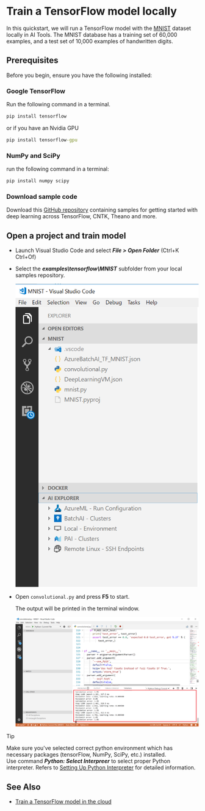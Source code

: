 # Train a TensorFlow model locally 

In this quickstart, we will run a TensorFlow model with the [MNIST](http://yann.lecun.com/exdb/mnist/) dataset locally in AI Tools. 
The MNIST database has a training set of 60,000 examples, and a test set of 10,000 examples of handwritten digits. 

## Prerequisites

Before you begin, ensure you have the following installed:

### Google TensorFlow 

Run the following command in a terminal. 


```cmd
pip install tensorflow
```

or if you have an Nvidia GPU

```cmd
pip install tensorflow-gpu
```

### NumPy and SciPy 
run the following command in a terminal:
```cmd
pip install numpy scipy
``` 

### Download sample code
Download this [GitHub repository](https://github.com/Microsoft/samples-for-ai) containing samples for getting started with deep learning across TensorFlow, CNTK, Theano and more. 

## Open a project and train model 

- Launch Visual Studio Code and select ***File > Open Folder*** (Ctrl+K Ctrl+Of)
- Select the ***examples\tensorflow\MNIST*** subfolder from your local samples repository.

    ![Project Folder](./media/tensorflow/project-folder.png)

- Open `convolutional.py` and press **F5** to start.

    The output will be printed in the terminal window.

    ![Sample output from console](./media/tensorflow/project-local-run.png)
    
> [!TIP]
> Make sure you've selected correct python environment which has necessary packages (tensorFlow, NumPy, SciPy, etc.) installed.</br>
> Use command ***Python: Select Interpreer*** to select proper Python interpreter. Refers to [Setting Up Python Interpreter](prepare-localmachine.md#Setting-up-the-Python-interpreter) for detailed information.

## See Also
* [Train a TensorFlow model in the cloud](tensorflow-vm.md)
